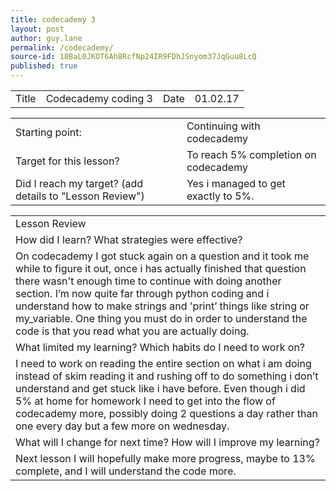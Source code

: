 ```yaml
---
title: codecademy 3
layout: post
author: guy.lane
permalink: /codecademy/
source-id: 18BaL0JKOT6Ah8RcfNp24IR9FDhJSnyom37JqGuu8LcQ
published: true
---
```

<table>
  <tr>
    <td>Title</td>
    <td>Codecademy  coding 3                                              </td>
    <td>Date</td>
    <td>01.02.17</td>
  </tr>
</table>


<table>
  <tr>
    <td>Starting point:</td>
    <td>Continuing with codecademy </td>
  </tr>
  <tr>
    <td>Target for this lesson?</td>
    <td>To reach 5% completion on codecademy </td>
  </tr>
  <tr>
    <td>Did I reach my target? 
(add details to "Lesson Review")</td>
    <td>Yes i managed to get exactly to 5%.</td>
  </tr>
</table>


<table>
  <tr>
    <td>Lesson Review</td>
  </tr>
  <tr>
    <td>How did I learn? What strategies were effective? </td>
  </tr>
  <tr>
    <td>On codecademy I got stuck again on a question and it took me while to figure it out, once i has actually finished that question there wasn't enough time to continue with doing another section. I’m now quite far through python coding and i understand how to make strings and 'print’ things like string or my_variable. One thing you must do in order to understand the code is that you read what you are actually doing.</td>
  </tr>
  <tr>
    <td>What limited my learning? Which habits do I need to work on? </td>
  </tr>
  <tr>
    <td>I need to work on reading the entire section on what i am doing instead of skim reading it and rushing off to do something i don’t understand and get stuck like i have before. Even though i did 5% at home for homework I need to get into the flow of codecademy more, possibly doing 2 questions a day rather than one every day but a few more on wednesday. </td>
  </tr>
  <tr>
    <td>What will I change for next time? How will I improve my learning?</td>
  </tr>
  <tr>
    <td>Next lesson I will hopefully make more progress, maybe to 13% complete, and I will understand the code more.</td>
  </tr>
</table>


